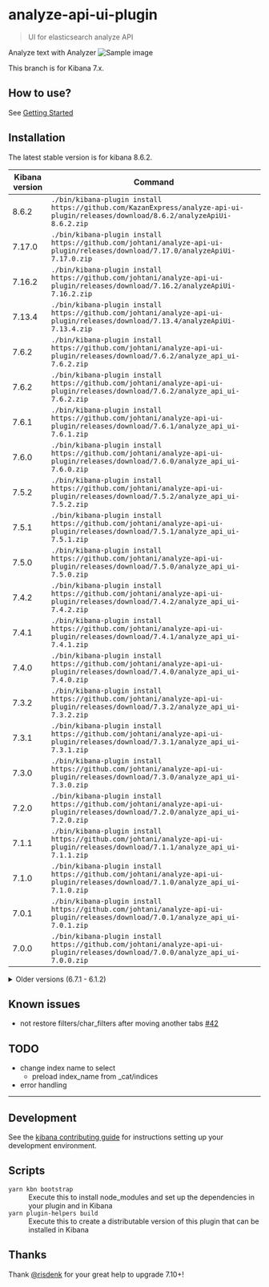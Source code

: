 # analyze-api-ui-plugin

> UI for elasticsearch analyze API

Analyze text with Analyzer
![Sample image](docs/sample_image.jpg)

This branch is for Kibana 7.x.

## How to use?

See [Getting Started](docs/GETTING_STARTED.md)

## Installation
The latest stable version is for kibana 8.6.2.

| Kibana version | Command                                                                                                                            |
|----------------|------------------------------------------------------------------------------------------------------------------------------------|
| 8.6.2          | `./bin/kibana-plugin install https://github.com/KazanExpress/analyze-api-ui-plugin/releases/download/8.6.2/analyzeApiUi-8.6.2.zip` |
| 7.17.0         | `./bin/kibana-plugin install https://github.com/johtani/analyze-api-ui-plugin/releases/download/7.17.0/analyzeApiUi-7.17.0.zip`    |
| 7.16.2         | `./bin/kibana-plugin install https://github.com/johtani/analyze-api-ui-plugin/releases/download/7.16.2/analyzeApiUi-7.16.2.zip`    |
| 7.13.4         | `./bin/kibana-plugin install https://github.com/johtani/analyze-api-ui-plugin/releases/download/7.13.4/analyzeApiUi-7.13.4.zip`    |
| 7.6.2          | `./bin/kibana-plugin install https://github.com/johtani/analyze-api-ui-plugin/releases/download/7.6.2/analyze_api_ui-7.6.2.zip`    |
| 7.6.2          | `./bin/kibana-plugin install https://github.com/johtani/analyze-api-ui-plugin/releases/download/7.6.2/analyze_api_ui-7.6.2.zip`    |
| 7.6.1          | `./bin/kibana-plugin install https://github.com/johtani/analyze-api-ui-plugin/releases/download/7.6.1/analyze_api_ui-7.6.1.zip`    |
| 7.6.0          | `./bin/kibana-plugin install https://github.com/johtani/analyze-api-ui-plugin/releases/download/7.6.0/analyze_api_ui-7.6.0.zip`    |
| 7.5.2          | `./bin/kibana-plugin install https://github.com/johtani/analyze-api-ui-plugin/releases/download/7.5.2/analyze_api_ui-7.5.2.zip`    |
| 7.5.1          | `./bin/kibana-plugin install https://github.com/johtani/analyze-api-ui-plugin/releases/download/7.5.1/analyze_api_ui-7.5.1.zip`    |
| 7.5.0          | `./bin/kibana-plugin install https://github.com/johtani/analyze-api-ui-plugin/releases/download/7.5.0/analyze_api_ui-7.5.0.zip`    |
| 7.4.2          | `./bin/kibana-plugin install https://github.com/johtani/analyze-api-ui-plugin/releases/download/7.4.2/analyze_api_ui-7.4.2.zip`    |
| 7.4.1          | `./bin/kibana-plugin install https://github.com/johtani/analyze-api-ui-plugin/releases/download/7.4.1/analyze_api_ui-7.4.1.zip`    |
| 7.4.0          | `./bin/kibana-plugin install https://github.com/johtani/analyze-api-ui-plugin/releases/download/7.4.0/analyze_api_ui-7.4.0.zip`    |
| 7.3.2          | `./bin/kibana-plugin install https://github.com/johtani/analyze-api-ui-plugin/releases/download/7.3.2/analyze_api_ui-7.3.2.zip`    |
| 7.3.1          | `./bin/kibana-plugin install https://github.com/johtani/analyze-api-ui-plugin/releases/download/7.3.1/analyze_api_ui-7.3.1.zip`    |
| 7.3.0          | `./bin/kibana-plugin install https://github.com/johtani/analyze-api-ui-plugin/releases/download/7.3.0/analyze_api_ui-7.3.0.zip`    |
| 7.2.0          | `./bin/kibana-plugin install https://github.com/johtani/analyze-api-ui-plugin/releases/download/7.2.0/analyze_api_ui-7.2.0.zip`    |
| 7.1.1          | `./bin/kibana-plugin install https://github.com/johtani/analyze-api-ui-plugin/releases/download/7.1.1/analyze_api_ui-7.1.1.zip`    |
| 7.1.0          | `./bin/kibana-plugin install https://github.com/johtani/analyze-api-ui-plugin/releases/download/7.1.0/analyze_api_ui-7.1.0.zip`    |
| 7.0.1          | `./bin/kibana-plugin install https://github.com/johtani/analyze-api-ui-plugin/releases/download/7.0.1/analyze_api_ui-7.0.1.zip`    |
| 7.0.0          | `./bin/kibana-plugin install https://github.com/johtani/analyze-api-ui-plugin/releases/download/7.0.0/analyze_api_ui-7.0.0.zip`    |

<details>
  <summary>Older versions (6.7.1 - 6.1.2)</summary>

| Kibana version | Command                                                                                                                                |
|----------------|----------------------------------------------------------------------------------------------------------------------------------------|
| 6.7.1          | `./bin/kibana-plugin install https://github.com/johtani/analyze-api-ui-plugin/releases/download/6.7.1/analyze-api-ui-plugin-6.7.1.zip` |
| 6.7.0          | `./bin/kibana-plugin install https://github.com/johtani/analyze-api-ui-plugin/releases/download/6.7.0/analyze-api-ui-plugin-6.7.0.zip` |
| 6.6.2          | `./bin/kibana-plugin install https://github.com/johtani/analyze-api-ui-plugin/releases/download/6.6.2/analyze-api-ui-plugin-6.6.2.zip` |
| 6.6.1          | `./bin/kibana-plugin install https://github.com/johtani/analyze-api-ui-plugin/releases/download/6.6.1/analyze-api-ui-plugin-6.6.1.zip` |
| 6.6.0          | `./bin/kibana-plugin install https://github.com/johtani/analyze-api-ui-plugin/releases/download/6.6.0/analyze-api-ui-plugin-6.6.0.zip` |
| 6.5.4          | `./bin/kibana-plugin install https://github.com/johtani/analyze-api-ui-plugin/releases/download/6.5.4/analyze-api-ui-plugin-6.5.4.zip` |
| 6.5.3          | `./bin/kibana-plugin install https://github.com/johtani/analyze-api-ui-plugin/releases/download/6.5.3/analyze-api-ui-plugin-6.5.3.zip` |
| 6.5.2          | `./bin/kibana-plugin install https://github.com/johtani/analyze-api-ui-plugin/releases/download/6.5.2/analyze-api-ui-plugin-6.5.2.zip` |
| 6.5.1          | `./bin/kibana-plugin install https://github.com/johtani/analyze-api-ui-plugin/releases/download/6.5.1/analyze-api-ui-plugin-6.5.1.zip` |
| 6.5.0          | `./bin/kibana-plugin install https://github.com/johtani/analyze-api-ui-plugin/releases/download/6.5.0/analyze-api-ui-plugin-6.5.0.zip` |
| 6.4.3          | `./bin/kibana-plugin install https://github.com/johtani/analyze-api-ui-plugin/releases/download/6.4.3/analyze-api-ui-plugin-6.4.3.zip` |
| 6.4.2          | `./bin/kibana-plugin install https://github.com/johtani/analyze-api-ui-plugin/releases/download/6.4.2/analyze-api-ui-plugin-6.4.2.zip` |
| 6.4.1          | `./bin/kibana-plugin install https://github.com/johtani/analyze-api-ui-plugin/releases/download/6.4.1/analyze-api-ui-plugin-6.4.1.zip` |
| 6.4.0          | `./bin/kibana-plugin install https://github.com/johtani/analyze-api-ui-plugin/releases/download/6.4.0/analyze-api-ui-plugin-6.4.0.zip` |
| 6.3.2          | `./bin/kibana-plugin install https://github.com/johtani/analyze-api-ui-plugin/releases/download/6.3.2/analyze-api-ui-plugin-6.3.2.zip` |
| 6.3.0          | `./bin/kibana-plugin install https://github.com/johtani/analyze-api-ui-plugin/releases/download/6.3.0/analyze-api-ui-plugin-6.3.0.zip` |
| 6.2.4          | `./bin/kibana-plugin install https://github.com/johtani/analyze-api-ui-plugin/releases/download/6.2.4/analyze-api-ui-plugin-6.2.4.zip` |
| 6.2.3          | `./bin/kibana-plugin install https://github.com/johtani/analyze-api-ui-plugin/releases/download/6.2.3/analyze-api-ui-plugin-6.2.3.zip` |
| 6.2.2          | `./bin/kibana-plugin install https://github.com/johtani/analyze-api-ui-plugin/releases/download/6.2.2/analyze-api-ui-plugin-6.2.2.zip` |
| 6.2.1          | `./bin/kibana-plugin install https://github.com/johtani/analyze-api-ui-plugin/releases/download/6.2.1/analyze-api-ui-plugin-6.2.1.zip` |
| 6.2.0          | `./bin/kibana-plugin install https://github.com/johtani/analyze-api-ui-plugin/releases/download/6.2.0/analyze-api-ui-plugin-6.2.0.zip` |
| 6.1.3          | `./bin/kibana-plugin install https://github.com/johtani/analyze-api-ui-plugin/releases/download/6.1.3/analyze-api-ui-plugin-6.1.3.zip` |
| 6.1.2          | `./bin/kibana-plugin install https://github.com/johtani/analyze-api-ui-plugin/releases/download/6.1.2/analyze-api-ui-plugin-6.1.2.zip` |

</details>

## Known issues

* not restore filters/char_filters after moving another tabs [#42](https://github.com/johtani/analyze-api-ui-plugin/issues/42)

## TODO 

* change index name to select
    * preload index_name from _cat/indices
* error handling

---

## Development

See the [kibana contributing guide](https://github.com/elastic/kibana/blob/main/CONTRIBUTING.md) for instructions setting up your development environment.

## Scripts

<dl>
  <dt><code>yarn kbn bootstrap</code></dt>
  <dd>Execute this to install node_modules and set up the dependencies in your plugin and in Kibana</dd>

  <dt><code>yarn plugin-helpers build</code></dt>
  <dd>Execute this to create a distributable version of this plugin that can be installed in Kibana</dd>
</dl>

## Thanks

Thank [@risdenk](https://github.com/risdenk) for your great help to upgrade 7.10+!
